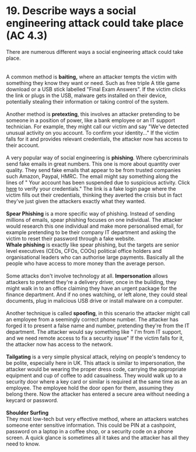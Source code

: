 # 19. Describe ways a social engineering attack could take place (AC 4.3)

There are numerous different ways a social engineering attack could take place.\
\
\
A common method is **baiting,** where an attacker tempts the victim with something they know they want or need. Such as free triple A title game download or a USB stick labelled "Final Exam Answers". If the victim clicks the link or plugs in the USB, malware gets installed on their device, potentially stealing their information or taking control of the system.\
\
Another method is **pretexting**, this involves an attacker pretending to be someone in a position of power, like a bank employee or an IT support technician. For example, they might call our victim and say "We've detected unusual activity on you account. To confirm your identity..." If the victim falls for it and provides relevant credentials, the attacker now has access to their account.\
\
A very popular way of social engineering is **phishing**. Where cybercriminals send fake emails in great numbers. This one is more about quantity over quality. They send fake emails that appear to be from trusted companies such Amazon, Paypal, HMRC. The email might say something along the lines of " Your account has been suspended due to suspicious activity. Click [here](http://www.quickmeme.com/img/df/df22858c3ccb30b0ea02d6c9086cf8041c47adf0b5446071495d8e028a56674c.jpg) to verify your credentials." The link is a fake login page where the victim fills out their credentials, thinking they averted the crisis but in fact they've just given the attackers exactly what they wanted.\
\
**Spear Phishing** is a more specific way of phishing. Instead of sending millions of emails, spear phishing focuses on one individual. The attacker would research this one individual and make more personalised email, for example pretending to be their company IT department and asking the victim to reset their password through a fake website. \
**Whale phishing** is exactly like spear phishing, but the targets are senior level executives (CEOs, CFOs, COOs) political office holders and organisational leaders who can authorise large payments. Basically all the people who have access to more money than the average person.\
\
Some attacks don't involve technology at all. **Impersonation** allows attackers to pretend they're a delivery driver, once in the building, they might walk in to an office claiming they have an urgent package for the finance department. And if no ones watching, or left alone, they could steal documents, plug in malicious USB drive or install malware on a computer.\
\
Another technique is called **spoofing**, in this scenario the attacker might call an employee from a seemingly correct phone number. The attacker has forged it to present a false name and number, pretending they're from the IT department. The attacker would say something like " I'm from IT support, and we need remote access to fix a security issue" If the victim falls for it, the attacker now has access to the network.\
\
**Tailgating** is a very simple physical attack, relying on people's tendency to be polite, especially here in UK. This attack is similar to impersonation, the attacker would be wearing the proper dress code, carrying the appropriate equipment and cup of coffee to add casualness. They would walk up to a security door where a key card or similar is required at the same time as an employee. The employee hold the door open for them, assuming they belong there. Now the attacker has entered a secure area without needing a keycard or password.\
\
**Shoulder Surfing**\
They most low-tech but very effective method, where an attackers watches someone enter sensitive information. This could be PIN at a cashpoint, password on a laptop in a coffee shop, or a security code on a phone screen. A quick glance is sometimes all it takes and the attacker has all they need to know.
